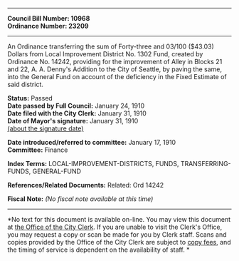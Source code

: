 * * * * *  
  
**Council Bill Number: [](#h0)[](#h2)10968**   
**Ordinance Number: 23209**  
  
* * * * *  
  
An Ordinance transferring the sum of Forty-three and 03/100 ($43.03) Dollars from Local Improvement District No. 1302 Fund, created by Ordinance No. 14242, providing for the improvement of Alley in Blocks 21 and 22, A. A. Denny's Addition to the City of Seattle, by paving the same, into the General Fund on account of the deficiency in the Fixed Estimate of said district.  
  
**Status:** Passed   
**Date passed by Full Council:** January 24, 1910   
**Date filed with the City Clerk:** January 31, 1910   
**Date of Mayor's signature:** January 31, 1910   
[(about the signature date)](/~public/approvaldate.htm)   
  
  
**Date introduced/referred to committee:** January 17, 1910   
**Committee:** Finance   
  
**Index Terms:** LOCAL-IMPROVEMENT-DISTRICTS, FUNDS, TRANSFERRING-FUNDS, GENERAL-FUND  
  
**References/Related Documents:** Related: Ord 14242  
  
**Fiscal Note:** *(No fiscal note available at this time)*  
  
* * * * *  
  
*No text for this document is available on-line. You may view this document at [the Office of the City Clerk](http://www.seattle.gov/leg/clerk/contactUs.htm). If you are unable to visit the Clerk's Office, you may request a copy or scan be made for you by Clerk staff. Scans and copies provided by the Office of the City Clerk are subject to [copy fees](http://clerk.seattle.gov/~public/clerkfees.htm), and the timing of service is dependent on the availability of staff. *  
  
  
